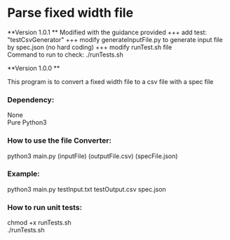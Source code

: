 # Parse fixed width file
**Version 1.0.1 **
Modified with the guidance provided
+++ add test: "testCsvGenerator"
+++ modify generateInputFile.py to generate input file by spec.json (no hard coding)
+++ modify runTest.sh file
<br>
Command to run to check: ./runTests.sh

**Version 1.0.0 **

This program is to convert a fixed width file to a csv file with a spec file
### Dependency:
None <br>
Pure Python3 

### How to use the file Converter:
python3 main.py (inputFile) (outputFile.csv) (specFile.json)

### Example:
python3 main.py testInput.txt testOutput.csv spec.json

### How to run unit tests:
chmod +x runTests.sh <br>
./runTests.sh

